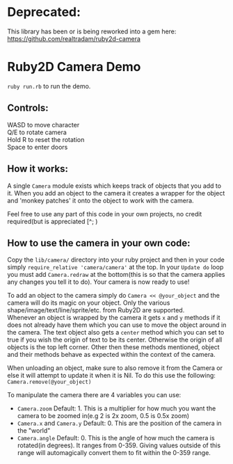 # Deprecated:

This library has been or is being reworked into a gem here: https://github.com/realtradam/ruby2d-camera

# Ruby2D Camera Demo

`ruby run.rb` to run the demo.

## Controls:

WASD to move character  
Q/E to rotate camera  
Hold R to reset the rotation  
Space to enter doors

## How it works:

A single `Camera` module exists which keeps track of objects that you add to it. When you add an object to the camera it creates a wrapper for the object and 'monkey patches' it onto the object to work with the camera.

Feel free to use any part of this code in your own projects, no credit required(but is appreciated [^; )

## How to use the camera in your own code:

Copy the `lib/camera/` directory into your ruby project and then in your code simply ```require_relative 'camera/camera'``` at the top. In your `Update do` loop you must add ```Camera.redraw``` at the bottom(this is so that the camera applies any changes you tell it to do). Your camera is now ready to use!

To add an object to the camera simply do ```Camera << @your_object``` and the camera will do its magic on your object. Only the various shape/image/text/line/sprite/etc. from Ruby2D are supported.  
Whenever an object is wrapped by the camera it gets `x` and `y` methods if it does not already have them which you can use to move the object around in the camera. The text object also gets a `center` method which you can set to true if you wish the origin of text to be its center. Otherwise the origin of all objects is the top left corner. Other then these methods mentioned, object and their methods behave as expected within the context of the camera.

When unloading an object, make sure to also remove it from the Camera or else it will attempt to update it when it is Nil. To do this use the following: `Camera.remove(@your_object)`

To manipulate the camera there are 4 variables you can use:

- `Camera.zoom` Default: 1. This is a multiplier for how much you want the camera to be zoomed in(e.g 2 is 2x zoom, 0.5 is 0.5x zoom)
- `Camera.x` and `Camera.y` Default: 0. This are the position of the camera in the "world"
- `Camera.angle` Default: 0. This is the angle of how much the camera is rotated(in degrees). It ranges from 0-359. Giving values outside of this range will automagically convert them to fit within the 0-359 range.

